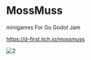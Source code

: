 # MossMuss
minigames For Go Godot Jam

https://d-first.itch.io/mossmuss

![2](https://user-images.githubusercontent.com/1947605/120383983-858fc280-c360-11eb-8572-b791b426b7ed.png)

